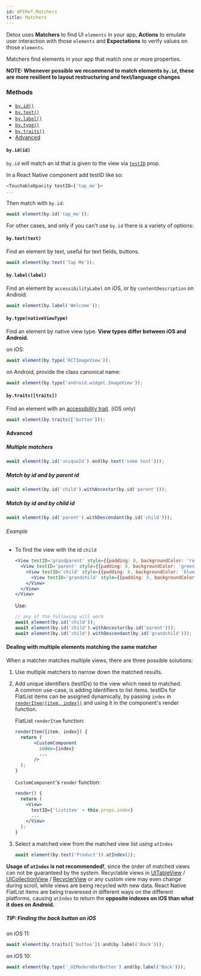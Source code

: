 ```yaml
---
id: APIRef.Matchers
title: Matchers
---
```


Detox uses **Matchers** to find UI `elements` in your app, **Actions** to emulate user interaction with those `elements` and **Expectations** to verify values on those `elements`.


Matchers find elements in your app that match one or more properties.

**NOTE: Whenever possible we recommend to match elements `by.id`, these are more resilient to layout restructuring and text/language changes**

### Methods

- [`by.id()`](#byidid)
- [`by.text()`](#bytexttext)
- [`by.label()`](#bylabellabel)
- [`by.type()`](#bytypenativeviewtype)
- [`by.traits()`](#bytraitstraits)
- [Advanced](#advanced)


#### `by.id(id)`
`by.id` will match an id that is given to the view via [`testID`](https://facebook.github.io/react-native/docs/view.html#testid) prop.

In a React Native component add testID like so:

```js
<TouchableOpacity testID={'tap_me'}>
...
```

Then match with `by.id`:

```js
await element(by.id('tap_me'));
```


For other cases, and only if you can't use `by.id` there is a variety of options:

#### `by.text(text)`
Find an element by text, useful for text fields, buttons.

```js
await element(by.text('Tap Me'));
```

#### `by.label(label)`
Find an element by `accessibilityLabel` on iOS, or by `contentDescription` on Android.

```js
await element(by.label('Welcome'));
```

#### `by.type(nativeViewType)`
Find an element by native view type. **View types differ between iOS and Android.**

on iOS:

```js
await element(by.type('RCTImageView'));
```

on Android, provide the class canonical name:

```js
await element(by.type('android.widget.ImageView'));
```

#### `by.traits([traits])`
Find an element with an [accessibility trait](https://developer.apple.com/documentation/uikit/accessibility/uiaccessibility/accessibility_traits). (iOS only)

```js
await element(by.traits(['button']));
```

#### Advanced
##### Multiple matchers

```js
await element(by.id('uniqueId').and(by.text('some text')));
```

##### Match by id and by parent id

```js
await element(by.id('child').withAncestor(by.id('parent')));

```
##### Match by id and by child id

```js
await element(by.id('parent').withDescendant(by.id('child')));
```

###### Example
- To find the view with the id `child`  

	```jsx 
	<View testID='grandparent' style={{padding: 8, backgroundColor: 'red', marginBottom: 10}}>
	  <View testID='parent' style={{padding: 8, backgroundColor: 'green'}}>
	    <View testID='child' style={{padding: 8, backgroundColor: 'blue'}}>
	      <View testID='grandchild' style={{padding: 8, backgroundColor: 'purple'}} />
	    </View>
	  </View>
	</View>
	```
	
	Use: 
	
	```js
	// any of the following will work
	await element(by.id('child'));
	await element(by.id('child').withAncestor(by.id('parent')));
	await element(by.id('child').withDescendant(by.id('grandchild')));
	```

#### Dealing with multiple elements matching the same matcher
When a matcher matches multiple views, there are three possible solutions:

1. Use multiple matchers to narrow down the matched results.
2. Add unique identifiers (testIDs) to the view which need to matched.<br>
A common use-case, is adding identifiers to list items. testIDs for FlatList items can be assigned dynamically, by passing `index` in [`renderItem({item, index})`](https://facebook.github.io/react-native/docs/flatlist.html#renderitem) and using it in the component's render function.      

	FlatList `renderItem` function:
	
	```jsx
	renderItem({item, index}) {
	  return (
	       <CustomComponent
	         index={index}
	         ...
	       />
	  );
	}
	```
	`CustomComponent`'s `render` function:

	```jsx
	render() {
	  return (
	    <View>
	      testID={'listitem' + this.props.index}
	      ...
	    </View>
	  );
	}
	```
3. Select a matched view from the matched view list using `atIndex`

	```js
	await element(by.text('Product')).atIndex(2);
	```
**Usage of `atIndex` is not recommended!**, since the order of matched views can not be guaranteed by the system. Recyclable views in [UITableView](https://developer.apple.com/documentation/uikit/uitableview) / [UICollectionView](https://developer.apple.com/documentation/uikit/uicollectionview) / [RecyclerView](https://developer.android.com/guide/topics/ui/layout/recyclerview) or any custom view may even change during scroll, while views are being recycled with new data. 
	React Native FlatList items are being traveresed in different ways on the different platforms, causing `atIndex` to return the **opposite indexes on iOS than what it does on Android.**


##### TIP: Finding the back button on iOS 

on iOS 11:

```js
await element(by.traits(['button']).and(by.label('Back')));
```

on iOS 10:

```js
await element(by.type('_UIModernBarButton').and(by.label('Back')));
```